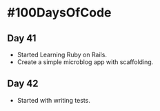 # #100DaysOfCode

## Day 41
* Started Learning Ruby on Rails.
* Create a simple microblog app with scaffolding.

## Day 42
* Started with writing tests.


